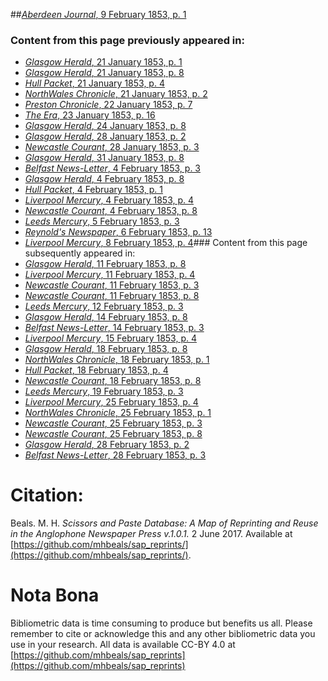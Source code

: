 ##[*Aberdeen Journal*, 9 February 1853, p. 1](https://mhbeals.github.io/sap_html/Aberdeen-Journal/Aberdeen-Journal-9-February-1853-p-1)

### Content from this page previously appeared in:
+ [*Glasgow Herald*, 21 January 1853, p. 1](https://mhbeals.github.io/sap_html/Glasgow-Herald/Glasgow-Herald-21-January-1853-p-1)
+ [*Glasgow Herald*, 21 January 1853, p. 8](https://mhbeals.github.io/sap_html/Glasgow-Herald/Glasgow-Herald-21-January-1853-p-8)
+ [*Hull Packet*, 21 January 1853, p. 4](https://mhbeals.github.io/sap_html/Hull-Packet/Hull-Packet-21-January-1853-p-4)
+ [*NorthWales Chronicle*, 21 January 1853, p. 2](https://mhbeals.github.io/sap_html/NorthWales-Chronicle/NorthWales-Chronicle-21-January-1853-p-2)
+ [*Preston Chronicle*, 22 January 1853, p. 7](https://mhbeals.github.io/sap_html/Preston-Chronicle/Preston-Chronicle-22-January-1853-p-7)
+ [*The Era*, 23 January 1853, p. 16](https://mhbeals.github.io/sap_html/The-Era/The-Era-23-January-1853-p-16)
+ [*Glasgow Herald*, 24 January 1853, p. 8](https://mhbeals.github.io/sap_html/Glasgow-Herald/Glasgow-Herald-24-January-1853-p-8)
+ [*Glasgow Herald*, 28 January 1853, p. 2](https://mhbeals.github.io/sap_html/Glasgow-Herald/Glasgow-Herald-28-January-1853-p-2)
+ [*Newcastle Courant*, 28 January 1853, p. 3](https://mhbeals.github.io/sap_html/Newcastle-Courant/Newcastle-Courant-28-January-1853-p-3)
+ [*Glasgow Herald*, 31 January 1853, p. 8](https://mhbeals.github.io/sap_html/Glasgow-Herald/Glasgow-Herald-31-January-1853-p-8)
+ [*Belfast News-Letter*, 4 February 1853, p. 3](https://mhbeals.github.io/sap_html/Belfast-News-Letter/Belfast-News-Letter-4-February-1853-p-3)
+ [*Glasgow Herald*, 4 February 1853, p. 8](https://mhbeals.github.io/sap_html/Glasgow-Herald/Glasgow-Herald-4-February-1853-p-8)
+ [*Hull Packet*, 4 February 1853, p. 1](https://mhbeals.github.io/sap_html/Hull-Packet/Hull-Packet-4-February-1853-p-1)
+ [*Liverpool Mercury*, 4 February 1853, p. 4](https://mhbeals.github.io/sap_html/Liverpool-Mercury/Liverpool-Mercury-4-February-1853-p-4)
+ [*Newcastle Courant*, 4 February 1853, p. 8](https://mhbeals.github.io/sap_html/Newcastle-Courant/Newcastle-Courant-4-February-1853-p-8)
+ [*Leeds Mercury*, 5 February 1853, p. 3](https://mhbeals.github.io/sap_html/Leeds-Mercury/Leeds-Mercury-5-February-1853-p-3)
+ [*Reynold's Newspaper*, 6 February 1853, p. 13](https://mhbeals.github.io/sap_html/Reynold's-Newspaper/Reynold's-Newspaper-6-February-1853-p-13)
+ [*Liverpool Mercury*, 8 February 1853, p. 4](https://mhbeals.github.io/sap_html/Liverpool-Mercury/Liverpool-Mercury-8-February-1853-p-4)### Content from this page subsequently appeared in:
+ [*Glasgow Herald*, 11 February 1853, p. 8](https://mhbeals.github.io/sap_html/Glasgow-Herald/Glasgow-Herald-11-February-1853-p-8)
+ [*Liverpool Mercury*, 11 February 1853, p. 4](https://mhbeals.github.io/sap_html/Liverpool-Mercury/Liverpool-Mercury-11-February-1853-p-4)
+ [*Newcastle Courant*, 11 February 1853, p. 3](https://mhbeals.github.io/sap_html/Newcastle-Courant/Newcastle-Courant-11-February-1853-p-3)
+ [*Newcastle Courant*, 11 February 1853, p. 8](https://mhbeals.github.io/sap_html/Newcastle-Courant/Newcastle-Courant-11-February-1853-p-8)
+ [*Leeds Mercury*, 12 February 1853, p. 3](https://mhbeals.github.io/sap_html/Leeds-Mercury/Leeds-Mercury-12-February-1853-p-3)
+ [*Glasgow Herald*, 14 February 1853, p. 8](https://mhbeals.github.io/sap_html/Glasgow-Herald/Glasgow-Herald-14-February-1853-p-8)
+ [*Belfast News-Letter*, 14 February 1853, p. 3](https://mhbeals.github.io/sap_html/Belfast-News-Letter/Belfast-News-Letter-14-February-1853-p-3)
+ [*Liverpool Mercury*, 15 February 1853, p. 4](https://mhbeals.github.io/sap_html/Liverpool-Mercury/Liverpool-Mercury-15-February-1853-p-4)
+ [*Glasgow Herald*, 18 February 1853, p. 8](https://mhbeals.github.io/sap_html/Glasgow-Herald/Glasgow-Herald-18-February-1853-p-8)
+ [*NorthWales Chronicle*, 18 February 1853, p. 1](https://mhbeals.github.io/sap_html/NorthWales-Chronicle/NorthWales-Chronicle-18-February-1853-p-1)
+ [*Hull Packet*, 18 February 1853, p. 4](https://mhbeals.github.io/sap_html/Hull-Packet/Hull-Packet-18-February-1853-p-4)
+ [*Newcastle Courant*, 18 February 1853, p. 8](https://mhbeals.github.io/sap_html/Newcastle-Courant/Newcastle-Courant-18-February-1853-p-8)
+ [*Leeds Mercury*, 19 February 1853, p. 3](https://mhbeals.github.io/sap_html/Leeds-Mercury/Leeds-Mercury-19-February-1853-p-3)
+ [*Liverpool Mercury*, 25 February 1853, p. 4](https://mhbeals.github.io/sap_html/Liverpool-Mercury/Liverpool-Mercury-25-February-1853-p-4)
+ [*NorthWales Chronicle*, 25 February 1853, p. 1](https://mhbeals.github.io/sap_html/NorthWales-Chronicle/NorthWales-Chronicle-25-February-1853-p-1)
+ [*Newcastle Courant*, 25 February 1853, p. 3](https://mhbeals.github.io/sap_html/Newcastle-Courant/Newcastle-Courant-25-February-1853-p-3)
+ [*Newcastle Courant*, 25 February 1853, p. 8](https://mhbeals.github.io/sap_html/Newcastle-Courant/Newcastle-Courant-25-February-1853-p-8)
+ [*Glasgow Herald*, 28 February 1853, p. 2](https://mhbeals.github.io/sap_html/Glasgow-Herald/Glasgow-Herald-28-February-1853-p-2)
+ [*Belfast News-Letter*, 28 February 1853, p. 3](https://mhbeals.github.io/sap_html/Belfast-News-Letter/Belfast-News-Letter-28-February-1853-p-3)
                    
# Citation: 

Beals. M. H. *Scissors and Paste Database: A Map of Reprinting and Reuse in the Anglophone Newspaper Press v.1.0.1.* 2 June 2017. Available at [https://github.com/mhbeals/sap_reprints/](https://github.com/mhbeals/sap_reprints/). 
                    
# Nota Bona

Bibliometric data is time consuming to produce but benefits us all. Please remember to cite or acknowledge this and any other bibliometric data you use in your research. All data is available CC-BY 4.0 at [https://github.com/mhbeals/sap_reprints](https://github.com/mhbeals/sap_reprints)